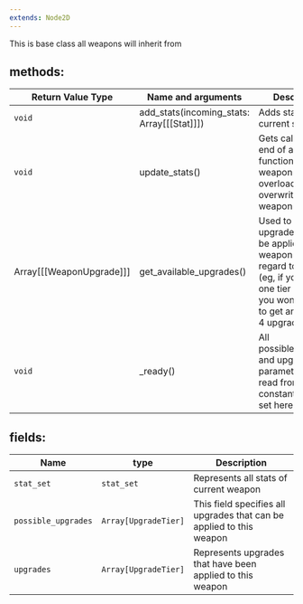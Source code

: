```yaml
---
extends: Node2D
---
```


This is base class all weapons will inherit from
## methods:

Return Value Type|Name and arguments|Description
-|-|-
`void`|add_stats(incoming_stats: Array\[[[Stat]]\])|Adds stats to current stat_set
`void`|update_stats()|Gets called at the end of add_stats() function. Every weapon should overload it so it overwrite stats of weapon 
Array\[[[WeaponUpgrade]]\]|get_available_upgrades()|Used to get all the upgrades that can be applied to this weapon with regard to their tier (eg, if you have one tier 4 upgrade you won't be able to get another tier 4 upgrade)
`void`|_ready() | All possible_upgrades and upgrades parameters are read from constants file and set here

## fields:

Name|type|Description
-|-|-
`stat_set`|`stat_set`|Represents all stats of current weapon
`possible_upgrades`|`Array[UpgradeTier]`|This field specifies all upgrades that can be applied to this weapon
`upgrades`|`Array[UpgradeTier]`|Represents upgrades that have been applied to this weapon
